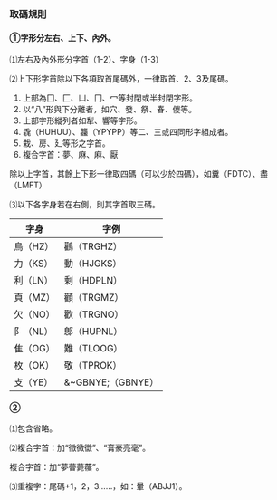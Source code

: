 ### 取碼規則

#### ①字形分左右、上下、內外。
⑴左右及內外形分字首（1-2）、字身（1-3）

⑵上下形字首除以下各項取首尾碼外，一律取首、2、3及尾碼。
  1. 上部為囗、匚、凵、冂、冖等封閉或半封閉字形。
  2. 以“八”形與下分離者，如穴、發、祭、春、儍等。
  3. 上部字形縱列者如犁、響等字形。
  4. 毳（HUHUU）、龘（YPYPP）等二、三或四同形字組成者。
  5. 栽、房、廴等形之字首。
  6. 複合字首：夢、麻、麻、厭

  除以上字首，其餘上下形一律取四碼（可以少於四碼），如糞（FDTC）、盡（LMFT）

⑶以下各字身若在右側，則其字首取三碼。

|字身|字例|
|-|-|
|鳥（HZ）|鸛（TRGHZ）|
|力（KS）|動（HJGKS）|
|利（LN）|剩（HDPLN）|
|頁（MZ）|顴（TRGMZ）|
|欠（NO）|歡（TRGNO）|
|阝（NL）|鄎（HUPNL）|
|隹（OG）|難（TLOOG）|
|枚（OK）|敬（TPROK）|
|攴（YE）|&~GBNYE;（GBNYE）|

#### ②
⑴包含省略。

⑵複合字首：加“徵微徾”、“膏豪亮毫”。

  複合字首：加“夢瞢薨蘉”。

⑶重複字：尾碼+1，2，3……，如：暈（ABJJ1）。
